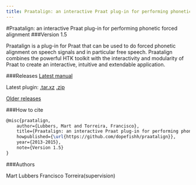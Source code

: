 ```yaml
---
title: Praatalign: an interactive Praat plug-in for performing phonetic forced alignment.
---
```


#Praatalign: an interactive Praat plug-in for performing phonetic forced alignment
###Version 1.5

Praatalign is a plug-in for Praat that can be used to do forced phonetic
alignment on speech signals and in particular free speech. Praatalign combines
the powerful HTK toolkit with the interactivity and modularity of Praat to
create an interactive, intuitive and extendable application.

###Releases
[Latest manual](https://github.com/dopefishh/praatalign/releases/download/v1.5/book_1.5.pdf)

Latest plugin:
[.tar.xz](https://github.com/dopefishh/praatalign/releases/download/v1.5/praatalign_1.5.tar.xz)
[.zip](https://github.com/dopefishh/praatalign/releases/download/v1.5/praatalign_1.5.zip)


[Older releases](https://github.com/dopefishh/praatalign/releases)

###How to cite
```tex
@misc{praatalign,
	author={Lubbers, Mart and Torreira, Francisco},
	title={Praatalign: an interactive Praat plug-in for performing phonetic forced alignment},
	howpublished={\url{https://github.com/dopefishh/praatalign}},
	year={2013-2015},
	note={Version 1.5}
}
```

###Authors

Mart Lubbers
Francisco Torreira(supervision)
